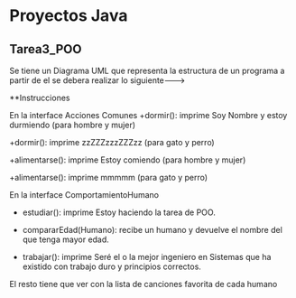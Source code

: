 # Proyectos Java

## Tarea3_POO
Se tiene un Diagrama UML que representa la estructura de un programa a partir de el se debera realizar lo siguiente--->

**Instrucciones

En la interface Acciones Comunes
+dormir(): imprime Soy Nombre y estoy durmiendo (para hombre y mujer)

+dormir(): imprime zzZZZzzzZZZzz (para gato y perro)

+alimentarse(): imprime Estoy comiendo (para hombre y mujer)

+alimentarse(): imprime mmmmm (para gato y perro)

En la interface ComportamientoHumano
+ estudiar(): imprime Estoy haciendo la tarea de POO.

+ compararEdad(Humano): recibe un humano y devuelve el nombre del que tenga mayor edad.

+ trabajar(): imprime Seré el o la mejor ingeniero en Sistemas que ha existido con trabajo duro y principios correctos.

El resto tiene que ver con la lista de canciones favorita de cada humano

